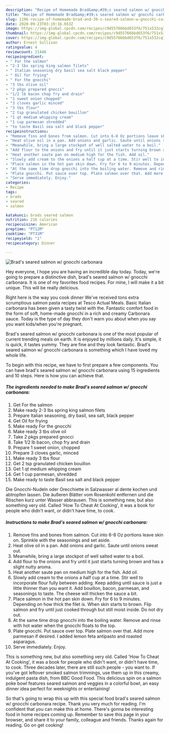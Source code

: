 ```yaml
---
description: "Recipe of Homemade Brad&amp;#39;s seared salmon w/ gnocchi carbonara"
title: "Recipe of Homemade Brad&amp;#39;s seared salmon w/ gnocchi carbonara"
slug: 1196-recipe-of-homemade-brad-and-39-s-seared-salmon-w-gnocchi-carbonara
date: 2020-09-23T03:19:16.653Z
image: https://img-global.cpcdn.com/recipes/c9d55766bbd653f6/751x532cq70/brads-seared-salmon-w-gnocchi-carbonara-recipe-main-photo.jpg
thumbnail: https://img-global.cpcdn.com/recipes/c9d55766bbd653f6/751x532cq70/brads-seared-salmon-w-gnocchi-carbonara-recipe-main-photo.jpg
cover: https://img-global.cpcdn.com/recipes/c9d55766bbd653f6/751x532cq70/brads-seared-salmon-w-gnocchi-carbonara-recipe-main-photo.jpg
author: Ernest Sullivan
ratingvalue: 4
reviewcount: 21448
recipeingredient:
- " For the salmon"
- "2-3 lbs spring king salmon filets"
- " Italian seasoning dry basil sea salt black pepper"
- " Oil for frying"
- " For the gnocchi"
- "3 tbs olive oil"
- "2 pkgs prepared gnocci"
- "1/2 lb bacon chop fry and drain"
- "1 sweet onion chopped"
- "3 cloves garlic minced"
- "3 tbs flour"
- "2 tsp granulated chicken bouillon"
- "1 qt medium whipping cream"
- "1 cup parmesan shredded"
- "to taste Basil sea salt and black pepper"
recipeinstructions:
- "Remove fins and bones from salmon. Cut into 6-8 Oz portions leave skin on. Sprinkle with the seasonings and set aside."
- "Heat olive oil in a pan. Add onions and garlic. Saute until onions sweat out."
- "Meanwhile, bring a large stockpot of well salted water to a boil."
- "Add flour to the onions and fry until it just starts turning brown and has a slight nutty aroma."
- "Heat another saute pan on medium high for the fish. Add oil."
- "Slowly add cream to the onions a half cup at a time. Stir well to incorporate flour fully between adding. Keep adding until sauce is just a little thinner than you want it. Add bouillon, bacon, parmesan, and seasonings to taste. The cheese will thicken the sauce a bit."
- "Place salmon in the hot pan skin down. Fry for 6 to 9 minutes. Depending on how thick the filet is. When skin starts to brown. Flip salmon and fry until just cooked through but still moist inside. Do not dry out."
- "At the same time drop gnocchi into the boiling water. Remove and rinse with hot water when the gnocchi floats to the top."
- "Plate gnocchi. Put sauce over top. Plate salmon over that. Add more parmesan if desired. I added lemon feta antipasto and roasted asparagus."
- "Serve immediately. Enjoy."
categories:
- Recipe
tags:
- brads
- seared
- salmon

katakunci: brads seared salmon 
nutrition: 216 calories
recipecuisine: American
preptime: "PT12M"
cooktime: "PT31M"
recipeyield: "1"
recipecategory: Dinner

---
```



![Brad&#39;s seared salmon w/ gnocchi carbonara](https://img-global.cpcdn.com/recipes/c9d55766bbd653f6/751x532cq70/brads-seared-salmon-w-gnocchi-carbonara-recipe-main-photo.jpg)

Hey everyone, I hope you are having an incredible day today. Today, we're going to prepare a distinctive dish, brad&#39;s seared salmon w/ gnocchi carbonara. It is one of my favorites food recipes. For mine, I will make it a bit unique. This will be really delicious.

Right here is the way you cook dinner We&#39;ve received tons extra scrumptious salmon pasta recipes at Tesco Actual Meals. Basic Italian carbonara has been given a tasty twist with the. Fantastic comfort food in the form of soft, home-made gnocchi in a rich and creamy Carbonara sauce. Today is the type of day they don&#39;t warn you about when you say you want kids/when you&#39;re pregnant.

Brad&#39;s seared salmon w/ gnocchi carbonara is one of the most popular of current trending meals on earth. It is enjoyed by millions daily. It's simple, it is quick, it tastes yummy. They are fine and they look fantastic. Brad&#39;s seared salmon w/ gnocchi carbonara is something which I have loved my whole life.


To begin with this recipe, we have to first prepare a few components. You can have brad&#39;s seared salmon w/ gnocchi carbonara using 15 ingredients and 10 steps. Here is how you can achieve that.

<!--inarticleads1-->

##### The ingredients needed to make Brad&#39;s seared salmon w/ gnocchi carbonara:

1. Get  For the salmon
1. Make ready 2-3 lbs spring king salmon filets
1. Prepare  Italian seasoning, dry basil, sea salt, black pepper
1. Get  Oil for frying
1. Make ready  For the gnocchi
1. Make ready 3 tbs olive oil
1. Take 2 pkgs prepared gnocci
1. Take 1/2 lb bacon, chop fry and drain
1. Prepare 1 sweet onion, chopped
1. Prepare 3 cloves garlic, minced
1. Make ready 3 tbs flour
1. Get 2 tsp granulated chicken bouillon
1. Get 1 qt medium whipping cream
1. Get 1 cup parmesan, shredded
1. Make ready to taste Basil sea salt and black pepper


Die Gnocchi-Nudeln oder Orecchiette in Salzwasser al dente kochen und abtropfen lassen. Die äußeren Blätter vom Rosenkohl entfernen und die Röschen kurz unter Wasser abbrausen. This is something new, but also something very old. Called &#39;How To Cheat At Cooking&#39;, it was a book for people who didn&#39;t want, or didn&#39;t have time, to cook. 

<!--inarticleads2-->

##### Instructions to make Brad&#39;s seared salmon w/ gnocchi carbonara:

1. Remove fins and bones from salmon. Cut into 6-8 Oz portions leave skin on. Sprinkle with the seasonings and set aside.
1. Heat olive oil in a pan. Add onions and garlic. Saute until onions sweat out.
1. Meanwhile, bring a large stockpot of well salted water to a boil.
1. Add flour to the onions and fry until it just starts turning brown and has a slight nutty aroma.
1. Heat another saute pan on medium high for the fish. Add oil.
1. Slowly add cream to the onions a half cup at a time. Stir well to incorporate flour fully between adding. Keep adding until sauce is just a little thinner than you want it. Add bouillon, bacon, parmesan, and seasonings to taste. The cheese will thicken the sauce a bit.
1. Place salmon in the hot pan skin down. Fry for 6 to 9 minutes. Depending on how thick the filet is. When skin starts to brown. Flip salmon and fry until just cooked through but still moist inside. Do not dry out.
1. At the same time drop gnocchi into the boiling water. Remove and rinse with hot water when the gnocchi floats to the top.
1. Plate gnocchi. Put sauce over top. Plate salmon over that. Add more parmesan if desired. I added lemon feta antipasto and roasted asparagus.
1. Serve immediately. Enjoy.


This is something new, but also something very old. Called &#39;How To Cheat At Cooking&#39;, it was a book for people who didn&#39;t want, or didn&#39;t have time, to cook. Three decades later, there are still such people - you want to. If you&#39;ve got leftover smoked salmon trimmings, use them up in this creamy, indulgent pasta dish, from BBC Good Food. This delicious spin on a salmon poke bowl features seared salmon and veggies in a colorful bowl, an easy dinner idea perfect for weeknights or entertaining! 

So that's going to wrap this up with this special food brad&#39;s seared salmon w/ gnocchi carbonara recipe. Thank you very much for reading. I'm confident that you can make this at home. There's gonna be interesting food in home recipes coming up. Remember to save this page in your browser, and share it to your family, colleague and friends. Thanks again for reading. Go on get cooking!

